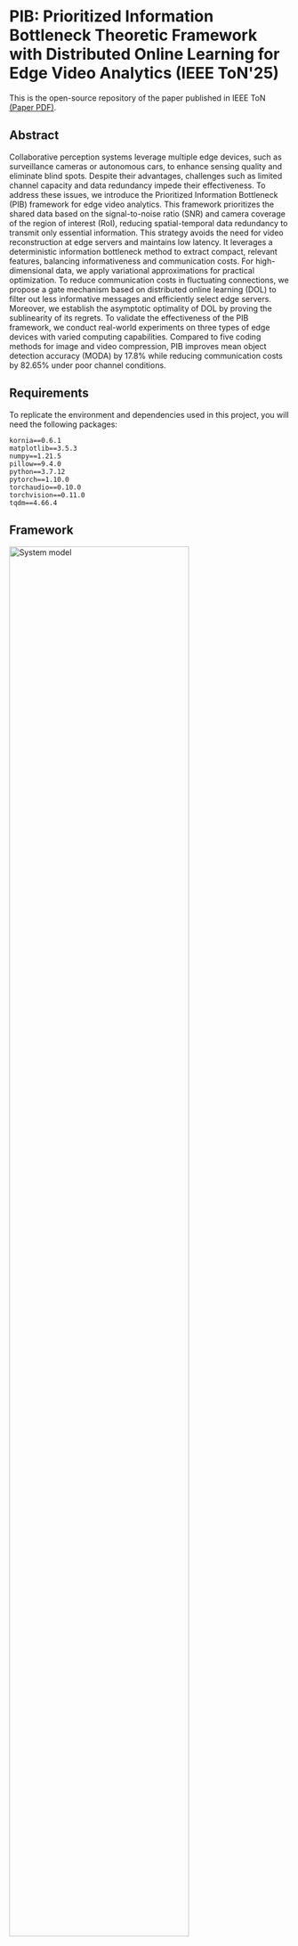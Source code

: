 # PIB: Prioritized Information Bottleneck Theoretic Framework with Distributed Online Learning for Edge Video Analytics (IEEE ToN'25)

This is the open-source repository of the paper published in IEEE ToN [(Paper PDF)](https://www.researchgate.net/publication/387662571_Prioritized_Information_Bottleneck_Theoretic_Framework_with_Distributed_Online_Learning_for_Edge_Video_Analytics).

## Abstract

Collaborative perception systems leverage multiple edge devices, such as surveillance cameras or autonomous cars, to enhance sensing quality and eliminate blind spots. Despite their advantages, challenges such as limited channel capacity and data redundancy impede their effectiveness. To address these issues, we introduce the Prioritized Information Bottleneck (PIB) framework for edge video analytics. This framework prioritizes the shared data based on the signal-to-noise ratio (SNR) and camera coverage of the region of interest (RoI), reducing spatial-temporal data redundancy to transmit only essential information. This strategy avoids the need for video reconstruction at edge servers and maintains low latency. It leverages a deterministic information bottleneck method to extract compact, relevant features, balancing informativeness and communication costs. For high-dimensional data, we apply variational approximations for practical optimization. To reduce communication costs in fluctuating connections, we propose a gate mechanism based on distributed online learning (DOL) to filter out less informative messages and efficiently select edge servers. Moreover, we establish the asymptotic optimality of DOL by proving the sublinearity of its regrets. To validate the effectiveness of the PIB framework, we conduct real-world experiments on three types of edge devices with varied computing capabilities. Compared to five coding methods for image and video compression, PIB improves mean object detection accuracy (MODA) by 17.8\% while reducing communication costs by 82.65\% under poor channel conditions.

## Requirements

To replicate the environment and dependencies used in this project, you will need the following packages:

```plaintext
kornia==0.6.1
matplotlib==3.5.3
numpy==1.21.5
pillow==9.4.0
python==3.7.12
pytorch==1.10.0
torchaudio==0.10.0
torchvision==0.11.0
tqdm==4.66.4
```

## Framework

<img src="https://github.com/fangzr/PIB-Prioritized-Information-Bottleneck-Framework/blob/main/Figure/system-model.jpg" alt="System model" width="80%">

**Figure 1: System model.**

Our system includes edge cameras positioned across various scenes, each covering a specific field of view. The combined fields of view ensure comprehensive monitoring of each scene. In high-density pedestrian areas, the goal is to enable collaborative perception for predicting pedestrian occupancy despite limited channel capacity and poor conditions. The framework uses edge servers to receive and process video data from the cameras, which is then analyzed by a cloud server connected via fast wired links. This setup ensures efficient surveillance and real-time analytics, prioritizing essential data for transmission and processing.

## Experimental Results

### Dataset
Our experiments employ the [Wildtrack dataset](https://www.epfl.ch/labs/cvlab/data/data-wildtrack/) from EPFL. This dataset features high-resolution images captured by seven cameras positioned in a public area, recording unscripted pedestrian movements \[[Chavdarova et al., 2018](https://arxiv.org/abs/1705.03847)\].

### Experimental Parameters
We conduct simulations using the following settings:
- **Operating Frequency**: 2.4 GHz
- **Path Loss Exponent**: 3.5
- **Shadowing Deviation**: 8 dB
- **Interference Power**: Devices emit an interference power of 0.1 Watts.
- **Device Density**: 10 to 100 devices per 100 square meters, testing various congestion levels.
- **Bandwidth**: 2 MHz
- **Camera Placement**: Cameras are located approximately 200 meters from the edge server.


### Baselines
To evaluate the performance of our PIB framework, we compare it against five baselines, including both video coding and image coding approaches:

1. **[TOCOM-TEM](https://github.com/shaojiawei07/TOCOM-TEM)**  
   A task-oriented communication framework that utilizes a temporal entropy model for edge video analytics. It applies the deterministic Information Bottleneck (IB) principle to extract and transmit compact, task-relevant features, integrating spatial-temporal data on the server for enhanced inference accuracy.

2. **[JPEG](https://dl.acm.org/doi/abs/10.1145/103085.103089)**  
   A widely used image compression standard that employs lossy compression algorithms to reduce image data size. JPEG is commonly used to decrease communication loads in networked camera systems.

3. **[H.265 (HEVC)](https://ieeexplore.ieee.org/abstract/document/7100895/?casa_token=1h0USFniCPEAAAAA:xmqN8ev626HwHPwczUkAK5Sw--C02k0E5RVVJ9ayDNgicli412wTNmdKDLIK-WU-DrWidFmDkQ)**  
   Also known as High Efficiency Video Coding, H.265 offers up to 50% better data compression than its predecessor H.264, while maintaining the same video quality. It is crucial for efficient data transmission in high-density camera networks.

4. **[H.264 (AVC)](https://ieeexplore.ieee.org/abstract/document/1218189/?casa_token=MZil42Kz95IAAAAA:ndWTce90S_raoq3D-qrvHNwP5zpjqV7vy4YEibLV1m93H0uRQBPvUanm2GvBTSQkeEmRX5LRQQ)**  
   Known as Advanced Video Coding, H.264 significantly enhances video compression efficiency, allowing high-quality video transmission at lower bit rates.

5. **[AV1](https://ieeexplore.ieee.org/abstract/document/9363937/)**  
   AOMedia Video 1 (AV1) is an open, royalty-free video coding format developed by the Alliance for Open Media (AOMedia). It outperforms existing codecs like H.264 and H.265, making it ideal for online video applications with improved compression efficiency.

### Impact of Communication Bottlenecks and Delayed Cameras on Perception Accuracy

As shown in Figure 2, we demonstrate how communication bottlenecks and delayed cameras affect perception accuracy:

<img src="https://github.com/fangzr/PIB-Prioritized-Information-Bottleneck-Framework/blob/main/Figure/performance1.png" alt="Impact of communication bottlenecks and delayed cameras on perception accuracy." width="80%">

**Figure 2: Impact of communication bottlenecks and delayed cameras on perception accuracy.**

### Communication Bottleneck vs Latency

Figure 3 illustrates the trade-off between communication bottlenecks and latency in our system:

<img src="https://github.com/fangzr/PIB-Prioritized-Information-Bottleneck-Framework/blob/main/Figure/latency1.png" alt="Communication bottleneck vs latency." width="80%">

**Figure 3: Communication bottleneck vs latency.**

### Hardware Platform Configuration

As shown in Figure 4, our experimental setup features a practical hardware testbed that includes three distinct edge devices: NVIDIA Jetson™ Orin Nano™ 4GB, NVIDIA Jetson™ Orin NX™ 16GB, and ThinkStation™ P360. The edge devices collaboratively interact with edge servers equipped with RTX 5000 Ada GPUs for efficient video decoding.

<img src="https://github.com/fangzr/PIB-Prioritized-Information-Bottleneck-Framework/blob/main/Figure/hardware.png" alt="Hardware setup" width="80%">

**Figure 4: Edge device configuration.**

### Jetson™ Orin device Configuration

The Jetson™ Orin NX™ 16GB/ Jetson™ Orin Nano™ devices are configured with a PyTorch deep learning environment. The configuration for Jetson NX differs from x86 architectures, and setting up the environment requires following the official NVIDIA installation guide for PyTorch on the Jetson platform. For detailed instructions, you can refer to the official [PyTorch installation guide for Jetson](https://docs.nvidia.com/deeplearning/frameworks/install-pytorch-jetson-platform/index.html#install-multiple-versions-pytorch) or this helpful [tutorial](https://www.cnblogs.com/guohaomeng/p/18347870).

### Encoder Latency Across Different Platforms

The encoding latency results of our PIB in different edge devices are presented in **Table 1**. It can be observed that the feature map generation phase dominates the overall encoding latency, while the entropy coding phase contributes a negligible amount of time. Furthermore, edge devices with higher computing capacity exhibit significantly lower encoding latency.

**Table 1: Encoder Latency Across Different Platforms**

| **Phase**                   | **Nano (ms)**    | **Orin NX (ms)**  | **P360 (ms)**    |
|-----------------------------|------------------|-------------------|------------------|
| Feature map generation      | 755.32±69.32     | 227.54±2.65       | 37.49±0.90       |
| Entropy coding              | 10.83±3.51       | 1.79±0.75         | 0.40±0.11        |
| **Total encoder latency**   | **766.15±70.55** | **229.34±2.67**   | **37.80±0.94**   |


## Usage

### Environment Setup

1. Create and activate the Conda environment:
```bash
conda create -n PIB_env python=3.7.12
conda activate PIB_env
```

2. Install the required packages:
```bash
pip install kornia==0.6.1 matplotlib==3.5.3 numpy==1.21.5 pillow==9.4.0
pip install torch==1.10.0 torchaudio==0.10.0 torchvision==0.11.0 tqdm==4.66.4
```

### Training Pipeline

The training process consists of two main stages: feature extraction and coding/inference.

#### Stage 1: Feature Extraction

Run feature extraction using `main_feature_extraction.py`. The script supports various parameters:

```bash
python main_feature_extraction.py \
    --dataset_path "/path/to/your/dataset" \
    --epochs 30 \
    --beta 1e-5 \
    --target_rate 80 \
    --delays "X1 X2 X3 X4 X5 X6 X7"  # Xi represents frame delay for i-th camera, calculated based on channel conditions
```

Key parameters:
- `--dataset_path`: Path to your dataset directory
- `--epochs`: Number of training epochs (default: 30)
- `--beta`: Information bottleneck trade-off parameter (default: 1e-5)
- `--target_rate`: The constraint on the communication cost (KB)
- `--delays`: Frame delays for each camera (space-separated values). Each value X represents the number of frames delayed for that camera, calculated based on network conditions in utils/channel.py

#### Stage 2: Coding and Inference

After feature extraction, run the coding and inference stage using `main_coding_and_inference.py`:

```bash
python main_coding_and_inference.py \
    --dataset_path "/path/to/your/dataset" \
    --model_path "/path/to/trained/model/MultiviewDetector.pth" \
    --epochs 10 \
    --delays "X1 X2 X3 X4 X5 X6 X7"  # Xi represents frame delay for i-th camera, calculated based on channel conditions
```

Key parameters:
- `--dataset_path`: Path to your dataset directory
- `--model_path`: Path to the trained model from Stage 1
- `--epochs`: Number of inference epochs (default: 10)
- `--delays`: Frame delays for each camera (space-separated values). Each value X represents the number of frames delayed for that camera, calculated based on network conditions in utils/channel.py

### Example Training Workflow

1. First, run feature extraction:
```bash
CUDA_VISIBLE_DEVICES=0,1 python main_feature_extraction.py \
    --dataset_path "/data/Wildtrack" \
    --epochs 30 \
    --beta 1e-5 \
    --target_rate 80
```

2. Then, run coding and inference using the trained model:
```bash
CUDA_VISIBLE_DEVICES=0,1 python main_coding_and_inference.py \
    --dataset_path "/data/Wildtrack" \
    --model_path "logs_feature_extraction/YYYY-MM-DD_HH-MM-SS/MultiviewDetector.pth" \
    --epochs 10
```

Note: Replace the model path with your actual trained model path, which will be in the logs directory with a timestamp.

## Demo

### Single Camera Perception

The following video demonstrates the perception results from a single camera (the 4th edge camera). Notice the limited perception range and the pedestrians that are not detected (dashed circles).

https://github.com/user-attachments/assets/3caefecc-6631-4318-a514-50aebf681e91


### Collaborative Perception

#### Two-camera collaboration
The next video shows the improved perception coverage when the 4th and 7th edge cameras collaborate. While collaboration enhances the coverage, there are still some undetected pedestrians compared to the results from seven edge cameras.

https://github.com/user-attachments/assets/6840c0fb-6aed-4fcb-9c2a-1e11db26838c

#### Seven-camera collaboration
We utilize all cameras (seven edge cameras) to cooperate with each other and improve perception coverage. Although we see rapid growth in streaming data rates, it is noted that this solution provides the best coverage compared to the combinations mentioned above.

Uploading 7-camera_Compression.mp4…


## Citations

If you find this code useful for your research, please cite our papers:

```bibtex
@article{fang2025ton,
  title={Prioritized Information Bottleneck Theoretic Framework with Distributed Online Learning for Edge Video Analytics},
  author={Fang, Z. and Hu, S. and Wang, J. and Deng, Y. and Chen, X. and Fang, Y.},
  journal={IEEE/ACM Transactions on Networking},
  year={Jan. 2025},
  note={DOI: 10.1109/TON.2025.3526148},
  publisher={IEEE}
}

@inproceedings{fang2024pib,
  author = {Z. Fang and S. Hu and L. Yang and Y. Deng and X. Chen and Y. Fang},
  title = {{PIB: P}rioritized Information Bottleneck Framework for Collaborative Edge Video Analytics},
  booktitle = {IEEE Global Communications Conference (GLOBECOM)},
  year = {Dec. 2024},
  pages = {1--6},
  address = {Cape Town, South Africa}
}
```

## Acknowledgement

We gratefully acknowledge the contributions of the following projects:

- [MVDet](https://github.com/hou-yz/MVDet) for their invaluable tools and insights into multi-view detection.
- [TOCOM-TEM](https://github.com/shaojiawei07/TOCOM-TEM) for providing task-oriented communication framework for edge video analytics.

## License

This project is licensed under the Apache License 2.0 - see the [LICENSE](LICENSE) file for details.
